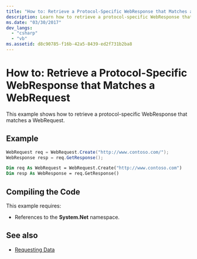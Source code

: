 ```yaml
---
title: "How to: Retrieve a Protocol-Specific WebResponse that Matches a WebRequest"
description: Learn how to retrieve a protocol-specific WebResponse that matches a WebRequest in the .NET Framework.
ms.date: "03/30/2017"
dev_langs: 
  - "csharp"
  - "vb"
ms.assetid: d8c90785-f16b-42a5-8439-ed2f731b2ba8
---
```

# How to: Retrieve a Protocol-Specific WebResponse that Matches a WebRequest
This example shows how to retrieve a protocol-specific WebResponse that matches a WebRequest.  
  
## Example  
  
```csharp  
WebRequest req = WebRequest.Create("http://www.contoso.com/");  
WebResponse resp = req.GetResponse();  
```  
  
```vb  
Dim req As WebRequest = WebRequest.Create("http://www.contoso.com")  
Dim resp As WebResponse = req.GetResponse()  
```  
  
## Compiling the Code  
 This example requires:  
  
- References to the **System.Net** namespace.  
  
## See also

- [Requesting Data](requesting-data.md)
